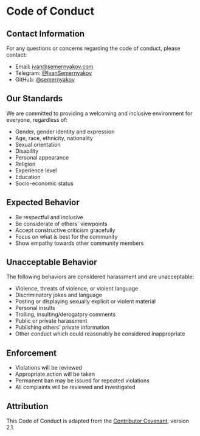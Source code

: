# Code of Conduct

## Contact Information

For any questions or concerns regarding the code of conduct, please contact:

- Email: ivan@semernyakov.com
- Telegram: [@IvanSemernyakov](https://t.me/IvanSemernyakov)
- GitHub: [@semernyakov](https://github.com/semernyakov)

## Our Standards

We are committed to providing a welcoming and inclusive environment for everyone, regardless of:

- Gender, gender identity and expression
- Age, race, ethnicity, nationality
- Sexual orientation
- Disability
- Personal appearance
- Religion
- Experience level
- Education
- Socio-economic status

## Expected Behavior

- Be respectful and inclusive
- Be considerate of others' viewpoints
- Accept constructive criticism gracefully
- Focus on what is best for the community
- Show empathy towards other community members

## Unacceptable Behavior

The following behaviors are considered harassment and are unacceptable:

- Violence, threats of violence, or violent language
- Discriminatory jokes and language
- Posting or displaying sexually explicit or violent material
- Personal insults
- Trolling, insulting/derogatory comments
- Public or private harassment
- Publishing others' private information
- Other conduct which could reasonably be considered inappropriate

## Enforcement

- Violations will be reviewed
- Appropriate action will be taken
- Permanent ban may be issued for repeated violations
- All complaints will be reviewed and investigated

## Attribution

This Code of Conduct is adapted from the [Contributor Covenant](https://www.contributor-covenant.org/), version 2.1.
